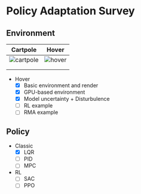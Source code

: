 # Policy Adaptation Survey

## Environment

| Cartpole                                                     | Hover                                                        |
| ------------------------------------------------------------ | ------------------------------------------------------------ |
| ![cartpole](https://tva1.sinaimg.cn/large/008vxvgGly1h8whypx7rig305k02s41b.gif) | ![hover](https://tva1.sinaimg.cn/large/008vxvgGly1h8whraypc1g301e05kq3r.gif) |
|                                                              |                                                              |
|                                                              |                                                              |

* Hover
   - [x] Basic environment and render
   - [x] GPU-based environment
   - [x] Model uncertainty + Disturbulence
   - [ ] RL example
   - [ ] RMA example

## Policy

* Classic
  - [x] LQR
  - [ ] PID
  - [ ] MPC
* RL
  - [ ] SAC
  - [ ] PPO 